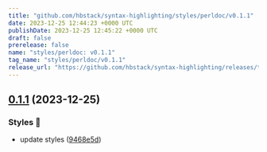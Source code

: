 ```yaml
---
title: "github.com/hbstack/syntax-highlighting/styles/perldoc/v0.1.1"
date: 2023-12-25 12:44:23 +0000 UTC
publishDate: 2023-12-25 12:45:22 +0000 UTC
draft: false
prerelease: false
name: "styles/perldoc: v0.1.1"
tag_name: "styles/perldoc/v0.1.1"
release_url: "https://github.com/hbstack/syntax-highlighting/releases/tag/styles/perldoc/v0.1.1"
---
```


## [0.1.1](https://github.com/hbstack/syntax-highlighting/compare/styles/perldoc/v0.1.0...styles/perldoc/v0.1.1) (2023-12-25)


### Styles 🎨

* update styles ([9468e5d](https://github.com/hbstack/syntax-highlighting/commit/9468e5d054f6c1775a1966bcf308506cebd2f804))
